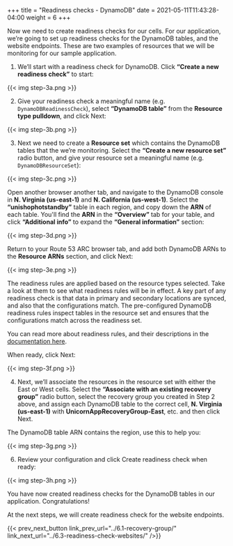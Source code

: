 +++
title = "Readiness checks - DynamoDB"
date =  2021-05-11T11:43:28-04:00
weight = 6
+++

Now we need to create readiness checks for our cells. For our application, we’re going to set up readiness checks for the DynamoDB tables, and the website endpoints. These are two examples of resources that we will be monitoring for our sample application. 

1. We’ll start with a readiness check for DynamoDB. Click **“Create a new readiness check”** to start:

{{< img step-3a.png >}}

2. Give your readiness check a meaningful name (e.g. `DynamoDBReadinessCheck`), select **“DynamoDB table”** from the **Resource type pulldown**, and click Next:

{{< img step-3b.png >}}

3. Next we need to create a **Resource set** which contains the DynamoDB tables that the we’re monitoring. Select the **“Create a new resource set”** radio button, and give your resource set a meaningful name (e.g. `DynamoDBResourceSet`):

{{< img step-3c.png >}}

Open another browser another tab, and navigate to the DynamoDB console in **N. Virginia (us-east-1)** and **N. California (us-west-1)**. Select the **“unishophotstandby”** table in each region, and copy down the **ARN** of each table. You'll find the **ARN** in the **“Overview”** tab for your table, and click **“Additional info”** to expand the **“General information”** section:

{{< img step-3d.png >}}

Return to your Route 53 ARC browser tab, and add both DynamoDB ARNs to the **Resource ARNs** section, and click Next:

{{< img step-3e.png >}}

The readiness rules are applied based on the resource types selected. Take a look at them to see what readiness rules will be in effect. A key part of any readiness check is that data in primary and secondary locations are synced, and also that the configurations match. The pre-configured DynamoDB readiness rules inspect tables in the resource set and ensures that the configurations match across the readiness set. 

You can read more about readiness rules, and their descriptions in the [documentation here](https://docs.aws.amazon.com/r53recovery/latest/dg/recovery-readiness.rules-resources.html).

When ready, click Next:

{{< img step-3f.png >}}

4. Next, we’ll associate the resources in the resource set with either the East or West cells. Select the **“Associate with an existing recovery group”** radio button, select the recovery group you created in Step 2 above, and assign each DynamoDB table to the correct cell, **N. Virginia (us-east-1)** with **UnicornAppRecoveryGroup-East**, etc. and then click Next. 

The DynamoDB table ARN contains the region, use this to help you:

{{< img step-3g.png >}}

6. Review your configuration and click Create readiness check when ready:

{{< img step-3h.png >}}

You have now created readiness checks for the DynamoDB tables in our application. Congratulations!

At the next steps, we will create readiness check for the website endpoints. 

{{< prev_next_button link_prev_url="../6.1-recovery-group/" link_next_url="../6.3-readiness-check-websites/" />}}

